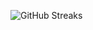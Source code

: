 ![GitHub Streaks](https://github-streaks-mqc9.onrender.com/streak/happilli/image?theme=midnight&cache_bust=1742960644)
